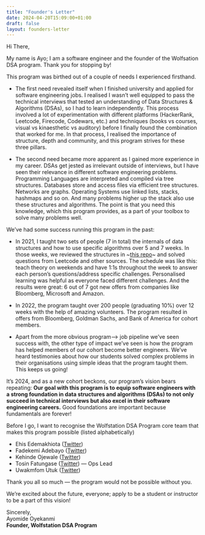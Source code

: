```yaml
---
title: "Founder's Letter"
date: 2024-04-20T15:09:00+01:00
draft: false
layout: founders-letter
---
```


Hi There,

My name is Ayo; I am a software engineer and the founder of the Wolfsation DSA program. Thank you for stopping by!

This program was birthed out of a couple of needs I experienced firsthand. 

* The first need revealed itself when I finished university and applied for software engineering jobs. I realised I wasn’t well equipped to pass the technical interviews that tested an understanding of Data Structures & Algorithms (DSAs), so I had to learn independently. This process involved a lot of experimentation with different platforms (HackerRank, Leetcode, Firecode, Codewars, etc.) and techniques (books vs courses, visual vs kinaesthetic vs auditory) before I finally found the combination that worked for me. In that process, I realised the importance of structure, depth and community, and this program strives for these three pillars.

* The second need became more apparent as I gained more experience in my career. DSAs get jested as irrelevant outside of interviews, but I have seen their relevance in different software engineering problems. Programming Languages are interpreted and compiled via tree structures. Databases store and access files via efficient tree structures. Networks are graphs. Operating Systems use linked lists, stacks, hashmaps and so on. And many problems higher up the stack also use these structures and algorithms. The point is that you need this knowledge, which this program provides, as a part of your toolbox to solve many problems well. 

We’ve had some success running this program in the past:

* In 2021, I taught two sets of people (7 in total) the internals of data structures and how to use specific algorithms over 5 and 7 weeks. In those weeks, we reviewed the structures in ~[this repo](https://github.com/oyekanmiayo/data-structures-all-langs)~ and solved questions from Leetcode and other sources. The schedule was like this: teach theory on weekends and have 1:1s throughout the week to answer each person’s questions/address specific challenges. Personalised learning was helpful as everyone faced different challenges. And the results were great: 6 out of 7 got new offers from companies like Bloomberg, Microsoft and Amazon.

* In 2022, the program taught over 200 people (graduating 10%) over 12 weeks with the help of amazing volunteers. The program resulted in offers from Bloomberg, Goldman Sachs, and Bank of America for cohort members.

* Apart from the more obvious program—> job pipeline we’ve seen success with, the other type of impact we’ve seen is how the program has helped members of our cohort become better engineers. We’ve heard testimonies about how our students solved complex problems in their organisations using simple ideas that the program taught them. This keeps us going!

It’s 2024, and as a new cohort beckons, our program’s vision bears repeating: **Our goal with this program is to equip software engineers with a strong foundation in data structures and algorithms (DSAs) to not only succeed in technical interviews but also excel in their software engineering careers.** Good foundations are important because fundamentals are forever!

Before I go, I want to recognise the Wolfstation DSA Program core team that makes this program possible (listed alphabetically)
* Ehis Edemakhiota ([Twitter](https://x.com/ehizman__))
* Fadekemi Adebayo ([Twitter](https://twitter.com/_fadekemi_a))
* Kehinde Ojewale ([Twitter](https://x.com/KennyOjewale))
* Tosin Fatungase ([Twitter](https://twitter.com/oluwatosinfatun)) — Ops Lead
* Uwakmfom Utuk ([Twitter](https://x.com/Utuk349))

Thank you all so much — the program would not be possible without you. 

We’re excited about the future, everyone; apply to be a student or instructor to be a part of this vision!

Sincerely, </br>
Ayomide Oyekanmi </br>
 **Founder, Wolfstation DSA Program**
